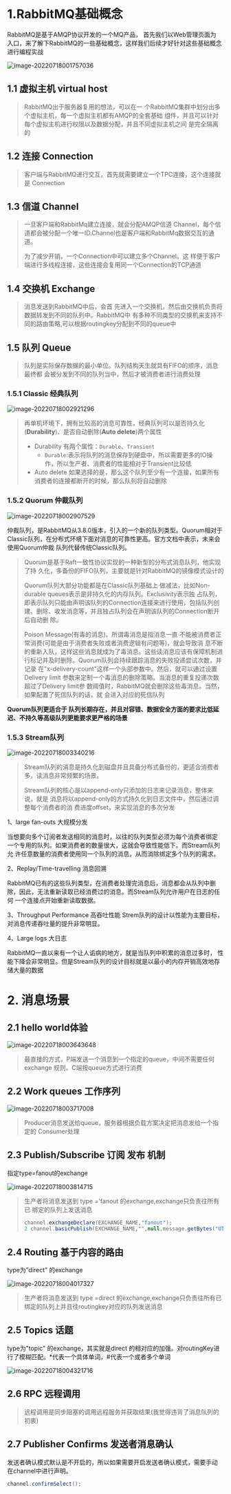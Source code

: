 # 1.**RabbitMQ基础概念**

RabbitMQ是基于AMQP协议开发的一个MQ产品， 首先我们以Web管理页面为 入口，来了解下RabbitMQ的一些基础概念，这样我们后续才好针对这些基础概念 进行编程实战

![image-20220718001757036](https://cdn.wuzx.cool/image-20220718001757036.png)

## 1.1 **虚拟主机 virtual host**

> RabbitMQ出于服务器复用的想法，可以在一 个RabbitMQ集群中划分出多个虚拟主机，每一个虚拟主机都有AMQP的全套基础 组件，并且可以针对每个虚拟主机进行权限以及数据分配，并且不同虚拟主机之间 是完全隔离的

## 1.2 **连接 Connection**

> 客户端与RabbitMQ进行交互，首先就需要建立一个TPC连接，这个连接就是 Connection

## 1.3 **信道 Channel**

> 一旦客户端和RabbitMq建立连接，就会分配AMQP信道 Channel，每个信道都会被分配一个唯一ID.Channel也是客户端和RabbitMq数据交互的通道。
>
> 为了减少开销，一个Connection中可以建立多个Channel。这 样便于客户端进行多线程连接，这些连接会复用同一个Connection的TCP通道

## 1.4 **交换机 Exchange**

> 消息发送到RabbitMQ中后，会首 先进入一个交换机，然后由交换机负责将数据转发到不同的队列中。RabbitMQ中 有多种不同类型的交换机来支持不同的路由策略,可以根据routingkey分配到不同的queue中

## 1.5 **队列 Queue**

> 队列是实际保存数据的最小单位。队列结构天生就具有FIFO的顺序，消息最终都 会被分发到不同的队列当中，然后才被消费者进行消费处理

### 1.5.1 **Classic 经典队列**

![image-20220718002921296](https://cdn.wuzx.cool/image-20220718002921296.png)

> 再单机环境下，拥有比较高的消息可靠性，经典队列可以是否持久化(**Durability**)、是否自动删除(**Auto delete**)两个属性
>
> + Durability 有两个属性：`Durable`、`Transient`
>   + `Durable`:表示将队列的消息保存到硬盘中，所以需要更多的IO操作，所以生产者、消费者的性能相对于Transient比较低
> + Auto delete 如果选择的是，那么这个队列至少有一个连接，如果所有消费者的连接都断开的时候，那么队列将自动删除

### 1.5.2 **Quorum 仲裁队列**

![image-20220718002907529](https://cdn.wuzx.cool/image-20220718002907529.png)

仲裁队列，是RabbitMQ从3.8.0版本，引入的一个新的队列类型。Quorum相对于Classic队列，在分布式环境下面对消息的可靠性更高。官方文档中表示，未来会使用Quorum仲裁 队列代替传统Classic队列。

> Quorum是基于Raft一致性协议实现的一种新型的分布式消息队列，他实现了持 久化，多备份的FIFO队列，主要就是针对RabbitMQ的镜像模式设计的
>
> Quorum队列大部分功能都是在Classic队列基础上 做减法，比如Non-durable queues表示是非持久化的内存队列。Exclusivity表示独 占队列，即表示队列只能由声明该队列的Connection连接来进行使用，包括队列创 建、删除、收发消息等，并且独占队列会在声明该队列的Connection断开后自动删 除。
>
> Poison Message(有毒的消息)。所谓毒消息是指消息一直 不能被消费者正常消费(可能是由于消费者失败或者消费逻辑有问题等)，就会导致消 息不断的重新入队，这样这些消息就成为了毒消息。这些读消息应该有保障机制进 行标记并及时删除。Quorum队列会持续跟踪消息的失败投递尝试次数，并记录 在"x-delivery-count"这样一个头部参数中。然后，就可以通过设置 Delivery limit 参数来定制一个毒消息的删除策略。当消息的重复投递次数超过了Delivery limit参 数阈值时，RabbitMQ就会删除这些毒消息。当然，如果配置了死信队列的话，就 会进入对应的死信队列

**Quorum队列更适合于 队列长期存在，并且对容错、数据安全方面的要求比低延 迟、不持久等高级队列更能要求更严格的场景**

### 1.5.3  **Stream队列**

![image-20220718003340216](https://cdn.wuzx.cool/image-20220718003340216.png)

> Stream队列的消息是持久化到磁盘并且具备分布式备份的，更适合消费者多，读消息非常频繁的场景。
>
> Stream队列的核心是以append-only只添加的日志来记录消息，整体来说，就是 消息将以append-only的方式持久化到日志文件中，然后通过调整每个消费者的消 费进度offset，来实现消息的多次分发

1、large fan-outs 大规模分发

当想要向多个订阅者发送相同的消息时，以往的队列类型必须为每个消费者绑定 一个专用的队列。如果消费者的数量很大，这就会导致性能低下。而Stream队列允 许任意数量的消费者使用同一个队列的消息，从而消除绑定多个队列的需求。

2、Replay/Time-travelling 消息回溯

RabbitMQ已有的这些队列类型，在消费者处理完消息后，消息都会从队列中删 除，因此，无法重新读取已经消费过的消息。而Stream队列允许用户在日志的任何 一个连接点开始重新读取数据。

3、Throughput Performance 高吞吐性能 Strem队列的设计以性能为主要目标，对消息传递吞吐量的提升非常明显。

4、Large logs 大日志

RabbitMQ一直以来有一个让人诟病的地方，就是当队列中积累的消息过多时， 性能下降会非常明显。但是Stream队列的设计目标就是以最小的内存开销高效地存 储大量的数据





# 2. 消息场景

## 2.1 **hello world体验**

![image-20220718003643648](https://cdn.wuzx.cool/image-20220718003643648.png)

> 最直接的方式，P端发送一个消息到一个指定的queue，中间不需要任何exchange 规则。C端按queue方式进行消费

## 2.2 **Work queues 工作序列**

![image-20220718003717008](https://cdn.wuzx.cool/image-20220718003717008.png)

> Producer消息发送给queue，服务器根据负载方案决定把消息发给一个指定的 Consumer处理

## 2.3 **Publish/Subscribe 订阅 发布 机制**

指定type=fanout的exchange

![image-20220718003814715](https://cdn.wuzx.cool/image-20220718003814715.png)

> 生产者将消息发送到 type ='fanout 的exchange,exchange只负责往所有已 绑定的队列上发送消息
>
> ``` java
> channel.exchangeDeclare(EXCHANGE_NAME,"fanout");
> 2 channel.basicPublish(EXCHANGE_NAME,"",null,message.getBytes("UTF-8"));12
> ```
>
> 

## 2.4 **Routing 基于内容的路由**

type为”direct” 的exchange

![image-20220718004017327](https://cdn.wuzx.cool/image-20220718004017327.png)

> 生产者将消息发送到 type =direct 的exchange,exchange只负责往所有已 绑定的队列上并且往routingkey对应的队列发送消息

## 2.5 **Topics 话题**

type为"topic" 的exchange，其实就是direct 的相对应的加强。对routingKey进行了模糊匹配。*代表一个具体单词，#代表一个或者多个单词

![image-20220718004321716](https://cdn.wuzx.cool/image-20220718004321716.png)

## 2.6 **RPC 远程调用**

> 远程调用是同步阻塞的调用远程服务并获取结果(我觉得违背了消息队列的初衷)

## 2.7 **Publisher Confirms 发送者消息确认**

发送者确认模式默认是不开启的，所以如果需要开启发送者确认模式，需要手动 在channel中进行声明。

``` java
channel.confirmSelect();
```

